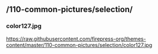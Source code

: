 ## /110-common-pictures/selection/

### color127.jpg
https://raw.githubusercontent.com/firepress-org/themes-content/master/110-common-pictures/selection/color127.jpg



